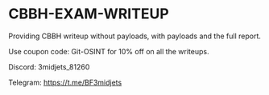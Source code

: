 # CBBH-EXAM-WRITEUP

Providing CBBH writeup without payloads, with payloads and the full report.

Use coupon code: Git-OSINT for 10% off on all the writeups.

Discord: 3midjets_81260

Telegram: https://t.me/BF3midjets


